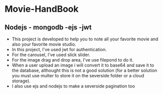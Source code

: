 # Movie-HandBook
<h2> Nodejs - mongodb -ejs -jwt</h2>
<ul>
  <li>This project is developed to help you to note all your favorite movie and also your favorite movie studio.</li>
  <li>In this project, I've used jwt for authentication.</li>
  <li>For the carousel, I've used slick slider.</li> 
  <li>For the image drag and drop area, I've use filepond to do it.</li>
  <li>When a user upload an image i will convert it to base64 and save it to the database, althought this is not a good solution (for a better solution you must use multer to store it on the severside folder or a cloud storage).</li>
  <li>I also use ejs and nodejs to make a severside pagination too</li>
</ul>

